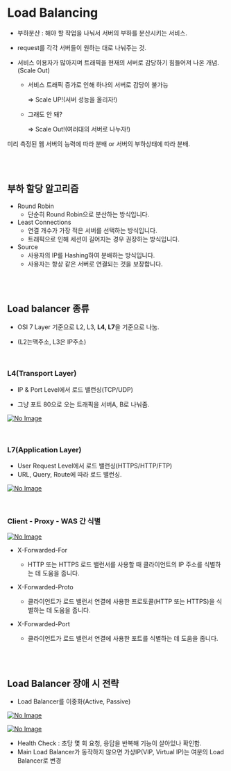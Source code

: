 # Load Balancing

* 부하분산 : 해야 할 작업을 나눠서 서버의 부하를 분산시키는 서비스.

- request를 각각 서버들이 원하는 대로 나눠주는 것.

* 서비스 이용자가 많아지며 트래픽을 현재의 서버로 감당하기 힘들어져 나온 개념.(Scale Out)
  * 서비스 트래픽 증가로 인해 하나의 서버로 감당이 불가능

    => Scale UP!(서버 성능을 올리자!)

  * 그래도 안 돼?

    => Scale Out!(여러대의 서버로 나누자!)

미리 측정된 웹 서버의 능력에 따라 분배 or 서버의 부하상태에 따라 분배.

<br>

<br>

## 부하 할당 알고리즘

- Round Robin
  - 단순히 Round Robin으로 분산하는 방식입니다.
- Least Connections
  - 연결 개수가 가장 적은 서버를 선택하는 방식입니다.
  - 트래픽으로 인해 세션이 길어지는 경우 권장하는 방식입니다.
- Source
  - 사용자의 IP를 Hashing하여 분배하는 방식입니다.
  - 사용자는 항상 같은 서버로 연결되는 것을 보장합니다.

<br>

<br>

## Load balancer 종류

* OSI 7 Layer 기준으로 L2, L3, **L4, L7**을 기준으로 나눔.

* (L2는맥주소, L3은 IP주소)

<br>

### L4(Transport Layer)

* IP & Port Level에서 로드 밸런싱(TCP/UDP)

* 그냥 포트 80으로 오는 트래픽을 서버A, B로 나눠줌. 

[![No Image](https://nesoy.github.io/assets/posts/20180602/5.png)](https://nesoy.github.io/assets/posts/20180602/5.png)

<br>

### L7(Application Layer)

* User Request Level에서 로드 밸런싱(HTTPS/HTTP/FTP)
* URL, Query, Route에 따라 로드 밸런싱.

[![No Image](https://nesoy.github.io/assets/posts/20180602/6.png)](https://nesoy.github.io/assets/posts/20180602/6.png)



<br>

### Client - Proxy - WAS 간 식별 

[![No Image](https://nesoy.github.io/assets/posts/20180602/4.png)](https://nesoy.github.io/assets/posts/20180602/4.png)

- X-Forwarded-For

  - HTTP 또는 HTTPS 로드 밸런서를 사용할 때 클라이언트의 IP 주소를 식별하는 데 도움을 줍니다.

- X-Forwarded-Proto

  - 클라이언트가 로드 밸런서 연결에 사용한 프로토콜(HTTP 또는 HTTPS)을 식별하는 데 도움을 줍니다.

- X-Forwarded-Port

  - 클라이언트가 로드 밸런서 연결에 사용한 포트를 식별하는 데 도움을 줍니다.

<br>

<br>

## Load Balancer 장애 시 전략

- Load Balancer를 이중화(Active, Passive)

[![No Image](https://nesoy.github.io/assets/posts/20180602/7.png)](https://nesoy.github.io/assets/posts/20180602/7.png)



[![No Image](https://nesoy.github.io/assets/posts/20180602/8.gif)](https://nesoy.github.io/assets/posts/20180602/8.gif)

- Health Check : 초당 몇 회 요청, 응답을 반복해 기능이 살아있나 확인함.
- Main Load Balancer가 동작하지 않으면 가상IP(VIP, Virtual IP)는 여분의 Load Balancer로 변경

